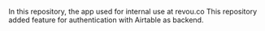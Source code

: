 In this repository, the app used for internal use at revou.co
This repository added feature for authentication with Airtable as backend.
